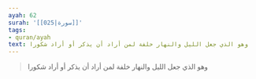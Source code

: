 ```yaml
---
ayah: 62
surah: '[[025|سورة]]'
tags:
- quran/ayah
text: وهو الذي جعل الليل والنهار خلفة لمن أراد أن يذكر أو أراد شكورا
---
```

> وهو الذي جعل الليل والنهار خلفة لمن أراد أن يذكر أو أراد شكورا
